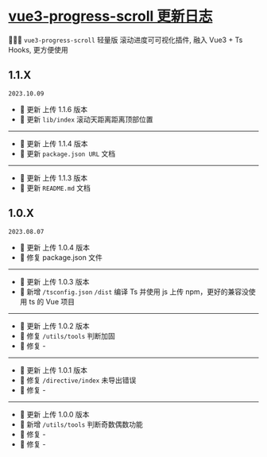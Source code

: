 # <a href="https://github.com/huozaifenlangli/vue3-progress-scroll--NPM" target="_blank">vue3-progress-scroll 更新日志</a>

🎉🎉🤖 `vue3-progress-scroll` 轻量版 滚动进度可可视化插件, 融入 Vue3 + Ts Hooks, 更方便使用

## 1.1.X

`2023.10.09`

- 🌟 更新 上传 1.1.6 版本
- 🎉 更新 `lib/index` 滚动天距离距离顶部位置

---

- 🌟 更新 上传 1.1.4 版本
- 🎉 更新 `package.json URL` 文档

---

- 🌟 更新 上传 1.1.3 版本
- 🌟 更新 `README.md` 文档

## 1.0.X

`2023.08.07`

- 🌟 更新 上传 1.0.4 版本
- 🐞 修复 package.json 文件

---

- 🌟 更新 上传 1.0.3 版本
- 🎉 新增 `/tsconfig.json` `/dist` 编译 Ts 并使用 js 上传 npm，更好的兼容没使用 ts 的 Vue 项目

---

- 🌟 更新 上传 1.0.2 版本
- 🐞 修复 `/utils/tools` 判断加固
- 🐞 修复 -

---

- 🌟 更新 上传 1.0.1 版本
- 🐞 修复 `/directive/index` 未导出错误
- 🐞 修复 -

---

- 🌟 更新 上传 1.0.0 版本
- 🎉 新增 `/utils/tools` 判断奇数偶数功能
- 🐞 修复 -
- 🐞 修复 -
